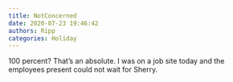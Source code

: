 ```yaml
---
title: NotConcerned
date: 2020-07-23 19:46:42
authors: Ripp
categories: Holiday
---
```


 100 percent?  That’s an absolute. I was on a job site today and the employees present could not wait for Sherry.
